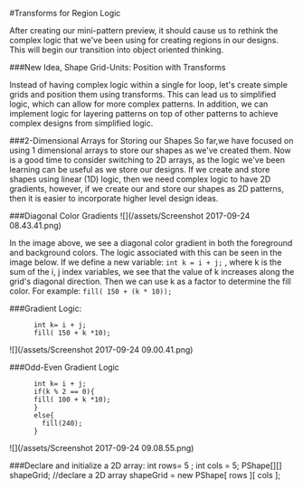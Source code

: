 #Transforms for Region Logic

After creating our mini-pattern preview, it should cause us to rethink the complex logic that we've been using for creating regions in our designs. This will begin our transition into object oriented thinking.

###New Idea, Shape Grid-Units: Position with Transforms 

Instead of having complex logic within a single for loop, let's create simple grids and position them using transforms.  This can lead us to simplified logic, which can allow for more complex patterns.  In addition, we can implement logic for layering patterns on top of other patterns to achieve complex designs from simplified logic.  

###2-Dimensional Arrays for Storing our Shapes
So far,we have focused on using 1 dimensional arrays to store our shapes as we've created them.  Now is a good time to consider switching to 2D arrays, as the logic we've been learning can be useful as we store our designs. 
If we create and store shapes using linear (1D) logic, then we need complex logic to have 2D gradients, however, if we create our and store our shapes as 2D patterns, then  it is easier to incorporate higher level design ideas. 

 ###Diagonal Color Gradients
 ![](/assets/Screenshot 2017-09-24 08.43.41.png) 
 
In the image above, we see a diagonal color gradient in both the foreground and background colors. The logic associated with this can be seen in the image below.  If we define a new variable: `int k = i + j;` , where k is the sum of the i, j index variables, we see that the value of k increases along the grid's diagonal direction.  Then we can use k as a factor to determine the fill color. 
For example:  `fill( 150 + (k * 10)); ` 

###Gradient Logic:
    

```
      int k= i + j;
      fill( 150 + k *10);
```




![](/assets/Screenshot 2017-09-24 09.00.41.png)

###Odd-Even Gradient Logic



```
      int k= i + j;
      if(k % 2 == 0){
      fill( 100 + k *10);
      }
      else{
        fill(240);
      }
```


      
      
![](/assets/Screenshot 2017-09-24 09.08.55.png)



###Declare and initialize a 2D array:
int rows= 5 ;
int cols = 5;
PShape[][] shapeGrid; //declare a 2D array
shapeGrid = new PShape[ rows ][ cols ];


